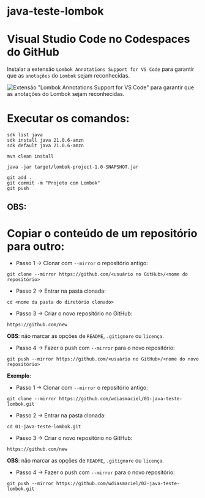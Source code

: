 # java-teste-lombok

# Visual Studio Code no Codespaces do GitHub
Instalar a extensão `Lombok Annotations Support for VS Code` para garantir que as `anotações` do `Lombok` sejam reconhecidas.

![Extensão "Lombok Annotations Support for VS Code" para garantir que as anotações do Lombok sejam reconhecidas.](extensaoLombokVSCode.png)

# Executar os comandos:
```
sdk list java
sdk install java 21.0.6-amzn
sdk default java 21.0.6-amzn
```

```
mvn clean install
```

```
java -jar target/lombok-project-1.0-SNAPSHOT.jar
```

```
git add .
git commit -m "Projeto com Lombok"
git push
```

## OBS: 
# Copiar o conteúdo de um repositório para outro:

* Passo 1 -> Clonar com ``--mirror`` o repositório antigo:
```
git clone --mirror https://github.com/<usuário no GitHub>/<nome do repositório>
```

* Passo 2 -> Entrar na pasta clonada:
```
cd <nome da pasta do diretório clonado>
```

* Passo 3 -> Criar o novo repositório no GitHub:
```
https://github.com/new
```
**OBS**: não marcar as opções de ``README``, ``.gitignore`` ou ``licença``.

* Passo 4 -> Fazer o push com ``--mirror`` para o novo repositório:
```
git push --mirror https://github.com/<usuário no GitHub>/<nome do novo repositório>
```

**Exemplo**:
* Passo 1 -> Clonar com ``--mirror`` o repositório antigo:
```
git clone --mirror https://github.com/wdiasmaciel/01-java-teste-lombok.git
```

* Passo 2 -> Entrar na pasta clonada:
```
cd 01-java-teste-lombok.git
```

* Passo 3 -> Criar o novo repositório no GitHub:
```
https://github.com/new
```
**OBS**: não marcar as opções de ``README``, ``.gitignore`` ou ``licença``.

* Passo 4 -> Fazer o push com ``--mirror`` para o novo repositório:
```
git push --mirror https://github.com/wdiasmaciel/02-java-teste-lombok.git
```
